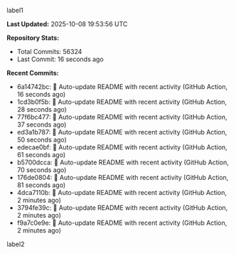 
label1 
<!-- ACTIVITY_START -->
**Last Updated:** 2025-10-08 19:53:56 UTC

**Repository Stats:**
- Total Commits: 56324
- Last Commit: 16 seconds ago

**Recent Commits:**
- 6a14742bc: 🤖 Auto-update README with recent activity (GitHub Action, 16 seconds ago)
- 1cd3b0f5b: 🤖 Auto-update README with recent activity (GitHub Action, 28 seconds ago)
- 77f6bc477: 🤖 Auto-update README with recent activity (GitHub Action, 37 seconds ago)
- ed3a1b787: 🤖 Auto-update README with recent activity (GitHub Action, 50 seconds ago)
- edecae0bf: 🤖 Auto-update README with recent activity (GitHub Action, 61 seconds ago)
- b5700dcca: 🤖 Auto-update README with recent activity (GitHub Action, 70 seconds ago)
- 176de0804: 🤖 Auto-update README with recent activity (GitHub Action, 81 seconds ago)
- 4dca7110b: 🤖 Auto-update README with recent activity (GitHub Action, 2 minutes ago)
- 3794fe39c: 🤖 Auto-update README with recent activity (GitHub Action, 2 minutes ago)
- f9a7c0e9e: 🤖 Auto-update README with recent activity (GitHub Action, 2 minutes ago)
<!-- ACTIVITY_END -->

label2
